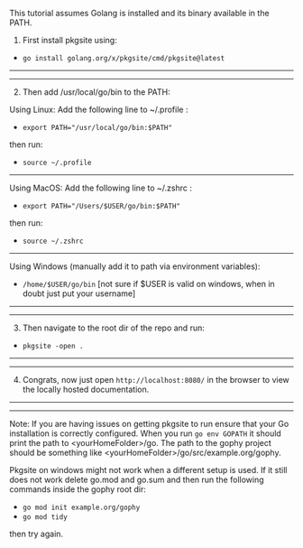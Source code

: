 This tutorial assumes Golang is installed and its binary available in the PATH.

1. First install pkgsite using:
* ```go install golang.org/x/pkgsite/cmd/pkgsite@latest```

---
---

2. Then add /usr/local/go/bin to the PATH:

Using Linux: Add the following line to ~/.profile :
* ```export PATH="/usr/local/go/bin:$PATH"```

then run:
* ```source ~/.profile```

---

Using MacOS: Add the following line to ~/.zshrc :
* ```export PATH="/Users/$USER/go/bin:$PATH"```

then run:
* ```source ~/.zshrc```

---

Using Windows (manually add it to path via environment variables):
* ```/home/$USER/go/bin```  [not sure if $USER is valid on windows, when in doubt just put your username]

---
---

3. Then navigate to the root dir of the repo and run:
* ```pkgsite -open .```

---
---

4. Congrats, now just open ```http://localhost:8080/``` in the browser to view the locally hosted documentation.

---
---

Note: If you are having issues on getting pkgsite to run ensure that your Go installation is correctly configured. When you run
```go env GOPATH```
it should print the path to \<yourHomeFolder\>/go.
The path to the gophy project should be something like \<yourHomeFolder\>/go/src/example.org/gophy.

Pkgsite on windows might not work when a different setup is used. If it still does not work delete go.mod and go.sum and then run the following commands inside the gophy root dir:
* ```go mod init example.org/gophy```
* ```go mod tidy```

then try again.
